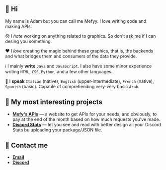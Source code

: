## 👋 Hi

My name is Adam but you can call me Mefyy. I love writing code and making APIs.

😞 I *hate* working on anything related to graphics. So don't ask me if I can desing you something.

❤️ I *love* creating the magic behind these graphics, that is, the backends and what bridges them and consumers of the data they provide.

ℹ️ I mainly **write** `Java` and `JavaScript`. I also have some minor experience writing `HTML`, `CSS`, `Python`, and a few other languages.

💬 I **speak** `Italian` (native), `English` (upper-intermediate), `French` (native), `Spanish` (basic). Capable of comprehending very-very basic `Arab`.



## 📝 My most interesting projects

* [**Mefy's APIs**](https://mefysapi.tk) — a website to get APIs for your needs, and obviously, to pay at the end of the month based on how much requests you've made.
* [**Discord Stats**](https://github.com/xMefy/Discord-Stats) — let you see and read with better design all your Discord Stats bu uploading your package/JSON file.

## 📱 Contact me

* [**Email**](mailto:mefyyy.official@gmail.com)
* [**Discord**](https://discord.com/users/881513209587175484)
